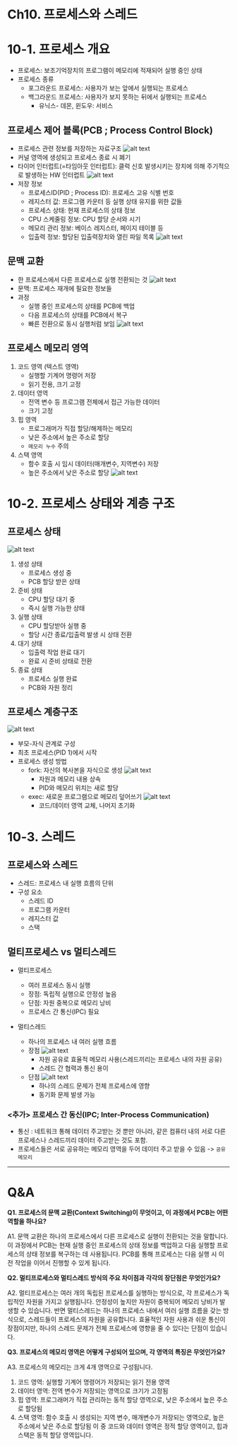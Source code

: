 # Ch10. 프로세스와 스레드

# 10-1. 프로세스 개요

- 프로세스: 보조기억장치의 프로그램이 메모리에 적재되어 실행 중인 상태
- 프로세스 종류
  - 포그라운드 프로세스: 사용자가 보는 앞에서 실행되는 프로세스
  - 백그라운드 프로세스: 사용자가 보지 못하는 뒤에서 실행되는 프로세스
    - 유닉스- 데몬, 윈도우: 서비스

## 프로세스 제어 블록(PCB ; Process Control Block)
- 프로세스 관련 정보를 저장하는 자료구조
  ![alt text](image-1.png)
- 커널 영역에 생성되고 프로세스 종료 시 폐기
- 타이머 인터럽트(=타임아웃 인터럽트): 클럭 신호 발생시키는 장치에 의해 주기적으로 발생하는 HW 인터럽트
  ![alt text](image.png)
- 저장 정보
  - 프로세스ID(PID ; Process ID): 프로세스 고유 식별 번호
  - 레지스터 값: 프로그램 카운터 등 실행 상태 유지를 위한 값들
  - 프로세스 상태: 현재 프로세스의 상태 정보
  - CPU 스케줄링 정보: CPU 할당 순서와 시기
  - 메모리 관리 정보: 베이스 레지스터, 페이지 테이블 등
  - 입출력 정보: 할당된 입출력장치와 열린 파일 목록
  ![alt text](image-2.png)

## 문맥 교환
- 한 프로세스에서 다른 프로세스로 실행 전환되는 것
  ![alt text](image-3.png)
- 문맥: 프로세스 재개에 필요한 정보들
- 과정
  - 실행 중인 프로세스의 상태를 PCB에 백업
  - 다음 프로세스의 상태를 PCB에서 복구
  - 빠른 전환으로 동시 실행처럼 보임
  ![alt text](image-4.png)

## 프로세스 메모리 영역
1. 코드 영역 (텍스트 영역)
   - 실행할 기계어 명령어 저장
   - 읽기 전용, 크기 고정
2. 데이터 영역
   - 전역 변수 등 프로그램 전체에서 접근 가능한 데이터
   - 크기 고정
3. 힙 영역
   - 프로그래머가 직접 할당/해제하는 메모리
   - 낮은 주소에서 높은 주소로 할당
   - `메모리 누수` 주의
4. 스택 영역
   - 함수 호출 시 임시 데이터(매개변수, 지역변수) 저장
   - 높은 주소에서 낮은 주소로 할당
![alt text](image-5.png)


# 10-2. 프로세스 상태와 계층 구조

## 프로세스 상태
![alt text](image-6.png)
1. 생성 상태
   - 프로세스 생성 중
   - PCB 할당 받은 상태
2. 준비 상태
   - CPU 할당 대기 중
   - 즉시 실행 가능한 상태
3. 실행 상태
   - CPU 할당받아 실행 중
   - 할당 시간 종료/입출력 발생 시 상태 전환
4. 대기 상태
   - 입출력 작업 완료 대기
   - 완료 시 준비 상태로 전환
5. 종료 상태
   - 프로세스 실행 완료
   - PCB와 자원 정리

## 프로세스 계층구조
![alt text](image-7.png)
- 부모-자식 관계로 구성
- 최초 프로세스(PID 1)에서 시작
- 프로세스 생성 방법
  - fork: 자신의 복사본을 자식으로 생성
    ![alt text](image-8.png)
    - 자원과 메모리 내용 상속
    - PID와 메모리 위치는 새로 할당
  - exec: 새로운 프로그램으로 메모리 덮어쓰기
    ![alt text](image-9.png)
    - 코드/데이터 영역 교체, 나머지 초기화

# 10-3. 스레드

## 프로세스와 스레드
- 스레드: 프로세스 내 실행 흐름의 단위
- 구성 요소
  - 스레드 ID
  - 프로그램 카운터
  - 레지스터 값
  - 스택

## 멀티프로세스 vs 멀티스레드
- 멀티프로세스
  - 여러 프로세스 동시 실행
  - 장점: 독립적 실행으로 안정성 높음
  - 단점: 자원 중복으로 메모리 낭비
  - 프로세스 간 통신(IPC) 필요

- 멀티스레드
  - 하나의 프로세스 내 여러 실행 흐름
  - 장점
    ![alt text](image-10.png)
    - 자원 공유로 효율적 메모리 사용(스레드끼리는 프로세스 내의 자원 공유)
    - 스레드 간 협력과 통신 용이
  - 단점
    ![alt text](image-11.png)
    - 하나의 스레드 문제가 전체 프로세스에 영향
    - 동기화 문제 발생 가능


### <추가> 프로세스 간 동신(IPC; Inter-Process Communication)
- 통신 : 네트워크 통해 데이터 주고받는 것 뿐만 아니라, 같은 컴퓨터 내의 서로 다른 프로세스나 스레드끼리 데이터 주고받는 것도 포함.
- 프로세스들은 서로 공유하는 메모리 영역을 두어 데이터 주고 받을 수 있음 -> `공유 메모리`

---
# Q&A
**Q1. 프로세스의 문맥 교환(Context Switching)이 무엇이고, 이 과정에서 PCB는 어떤 역할을 하나요?**

A1. 문맥 교환은 하나의 프로세스에서 다른 프로세스로 실행이 전환되는 것을 말합니다. 이 과정에서 PCB는 현재 실행 중인 프로세스의 상태 정보를 백업하고 다음 실행할 프로세스의 상태 정보를 복구하는 데 사용됩니다. PCB를 통해 프로세스는 다음 실행 시 이전 작업을 이어서 진행할 수 있게 됩니다.

**Q2. 멀티프로세스와 멀티스레드 방식의 주요 차이점과 각각의 장단점은 무엇인가요?**

A2. 멀티프로세스는 여러 개의 독립된 프로세스를 실행하는 방식으로, 각 프로세스가 독립적인 자원을 가지고 실행됩니다. 안정성이 높지만 자원이 중복되어 메모리 낭비가 발생할 수 있습니다.
반면 멀티스레드는 하나의 프로세스 내에서 여러 실행 흐름을 갖는 방식으로, 스레드들이 프로세스의 자원을 공유합니다. 효율적인 자원 사용과 쉬운 통신이 장점이지만, 하나의 스레드 문제가 전체 프로세스에 영향을 줄 수 있다는 단점이 있습니다.

**Q3. 프로세스의 메모리 영역은 어떻게 구성되어 있으며, 각 영역의 특징은 무엇인가요?**

A3. 프로세스의 메모리는 크게 4개 영역으로 구성됩니다.
1. 코드 영역: 실행할 기계어 명령어가 저장되는 읽기 전용 영역
2. 데이터 영역: 전역 변수가 저장되는 영역으로 크기가 고정됨
3. 힙 영역: 프로그래머가 직접 관리하는 동적 할당 영역으로, 낮은 주소에서 높은 주소로 할당됨
4. 스택 영역: 함수 호출 시 생성되는 지역 변수, 매개변수가 저장되는 영역으로, 높은 주소에서 낮은 주소로 할당됨
이 중 코드와 데이터 영역은 정적 할당 영역이고, 힙과 스택은 동적 할당 영역입니다.